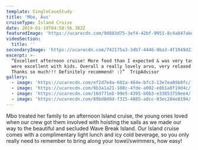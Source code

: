 ```yaml
---
template: SingleCaseStudy
title: 'Mbo, Aus'
cruiseType: Island Cruise
date: 2019-01-19T04:58:56.382Z
featuredImage: 'https://ucarecdn.com/9d883d75-3ef4-42bf-9951-8c4a047abe3f/'
videoSection:
  title: ''
secondaryImage: 'https://ucarecdn.com/742175a3-3db7-4446-9ba3-4f1949d210cb/'
excerpt: >-
  “Excellent afternoon cruise! More food than I expected & was very tasty. Crew
  were excellent with kids. Overall a really lovely arvo, very relaxed & fun.
  Thanks so much!!! Definitely recommend! :)”  TripAdvisor
gallery:
  - image: 'https://ucarecdn.com/ef2d7e4a-602a-464e-bfc3-13e7ea09b0fc/'
  - image: 'https://ucarecdn.com/9b3a1a21-108c-4fde-a002-e8b1a8f19d4c/'
  - image: 'https://ucarecdn.com/16d771eb-99e5-4395-b0b3-e33853759ee4/'
  - image: 'https://ucarecdn.com/89bd8d9d-f315-4885-a8cc-93ec284e8194/'
---
```

Mbo treated her family to an afternoon Island cruise, the young ones loved when our crew got them involved with hoisting the sails as we made our way to the beautiful and secluded Wave Break Island. Our Island cruise comes with a complimentary light lunch and icy cold beverage, so you only really need to remember to bring along your towel/swimmers, how easy!
